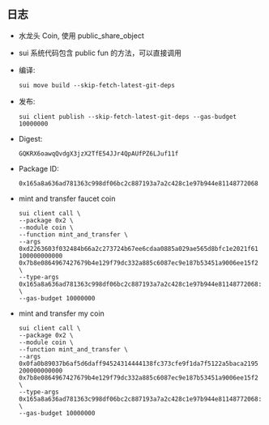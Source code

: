## 日志

- 水龙头 Coin, 使用 public_share_object

- sui 系统代码包含 public fun 的方法，可以直接调用

- 编译:

  `sui move build --skip-fetch-latest-git-deps`

- 发布:

  `sui client publish --skip-fetch-latest-git-deps --gas-budget 10000000`

- Digest:

  `GQKRX6oawqQvdgX3jzX2TfE54JJr4QpAUfPZ6LJuf11f`

- Package ID:

  `0x165a8a636ad781363c998df06bc2c887193a7a2c428c1e97b944e81148772068`

- mint and transfer faucet coin

  ```
  sui client call \
  --package 0x2 \
  --module coin \
  --function mint_and_transfer \
  --args 0xd2263603f032484b66a2c273724b67ee6cdaa0885a029ae565d8bfc1e2021f61 100000000000 0x7b8e0864967427679b4e129f79dc332a885c6087ec9e187b53451a9006ee15f2 \
  --type-args 0x165a8a636ad781363c998df06bc2c887193a7a2c428c1e97b944e81148772068::faucet_coin::FAUCET_COIN \
  --gas-budget 10000000
  ```

- mint and transfer my coin
  ```
  sui client call \
  --package 0x2 \
  --module coin \
  --function mint_and_transfer \
  --args 0x0fa0b89037b6af5d6daff94524314444138fc373cfe9f1da7f5122a5baca2195 200000000000 0x7b8e0864967427679b4e129f79dc332a885c6087ec9e187b53451a9006ee15f2 \
  --type-args 0x165a8a636ad781363c998df06bc2c887193a7a2c428c1e97b944e81148772068::my_coin::MY_COIN \
  --gas-budget 10000000
  ```
